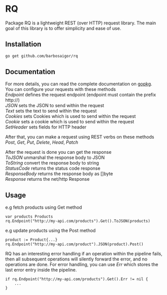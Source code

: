 # RQ

Package RQ is a lightweight REST (over HTTP) request library. 
The main goal of this library is to offer simplicity and ease of use.

## Installation
```bash
go get github.com/barbosaigor/rq
```

## Documentation
For more details, you can read the complete documentation on [gopkg](https://pkg.go.dev/github.com/barbosaigor/rq).  
You can configure your requests with these methods  
_Endpoint_ defines the request endpoint (endpoint must contain the prefix http://)  
_JSON_ sets the JSON to send within the request  
_Text_ sets the text to send within the request  
_Cookies_ sets Cookies which is used to send within the request  
_Cookie_ sets a cookie which is used to send within the request  
_SetHeader_ sets fields for HTTP header  

After that, you can make a request using REST verbs on these methods  
_Post_, _Get_, _Put_, _Delete_, _Head_, _Patch_  

After the request is done you can get the response  
_ToJSON_ unmarshal the response body to JSON  
_ToString_ convert the response body to string  
_StatusCode_ returns the status code response  
_ResponseBody_ returns the response body as []byte  
_Response_ returns the net/http Response  

## Usage
e.g fetch products using Get method  
```golang
var products Products
rq.Endpoint("http://my-api.com/products").Get().ToJSON(products)
```  
e.g update products using the Post method  
```golang
product := Product{...}
rq.Endpoint("http://my-api.com/product").JSON(product).Post()
```  

RQ has an interesting error handling if an operation within the pipeline fails,
then all subsequent operations will silently forward the error, and no operations are done.
For error handling, you can use _Err_ which stores the last error entry inside the pipeline.
```golang
if rq.Endpoint("http://my-api.com/products").Get().Err != nil {
    ...
}
```  
